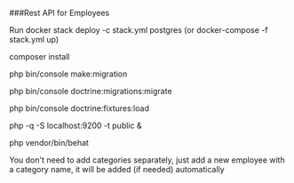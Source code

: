 ###Rest API for Employees

Run docker stack deploy -c stack.yml postgres (or docker-compose -f stack.yml up)

composer install

php bin/console make:migration

php bin/console doctrine:migrations:migrate

php bin/console doctrine:fixtures:load


php -q -S localhost:9200 -t public &

php vendor/bin/behat

You don't need to add categories separately, just add a new employee with a category name, it will be added (if needed) automatically 



